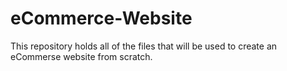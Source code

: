# eCommerce-Website
This repository holds all of the files that will be used to create an eCommerse website from scratch.

